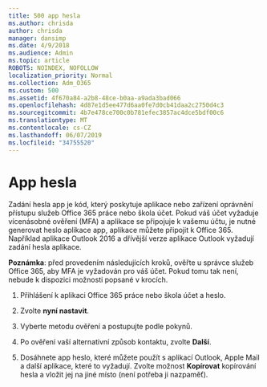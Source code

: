 ```yaml
---
title: 500 app hesla
ms.author: chrisda
author: chrisda
manager: dansimp
ms.date: 4/9/2018
ms.audience: Admin
ms.topic: article
ROBOTS: NOINDEX, NOFOLLOW
localization_priority: Normal
ms.collection: Adm_O365
ms.custom: 500
ms.assetid: 4f670a84-a2b8-48ce-b0aa-a9ada3bad066
ms.openlocfilehash: 4d87e1d5ee477d6aa0fe7d0cb41daa2c2750d4c3
ms.sourcegitcommit: 4b7e478ce700c0b781efec3857ac4dce5bdf00c6
ms.translationtype: MT
ms.contentlocale: cs-CZ
ms.lasthandoff: 06/07/2019
ms.locfileid: "34755520"
---
```

# <a name="app-passwords"></a>App hesla

Zadání hesla app je kód, který poskytuje aplikace nebo zařízení oprávnění přístupu služeb Office 365 práce nebo škola účet. Pokud váš účet vyžaduje vícenásobné ověření (MFA) a aplikace se připojuje k vašemu účtu, je nutné generovat heslo aplikace app, aplikace můžete připojit k Office 365. Například aplikace Outlook 2016 a dřívější verze aplikace Outlook vyžadují zadání hesla aplikace.

 **Poznámka**: před provedením následujících kroků, ověřte u správce služeb Office 365, aby MFA je vyžadován pro váš účet. Pokud tomu tak není, nebude k dispozici možnosti popsané v krocích.

1. Přihlášení k aplikaci Office 365 práce nebo škola účet a heslo.

2. Zvolte **nyní nastavit**.

3. Vyberte metodu ověření a postupujte podle pokynů.

4. Po ověření vaší alternativní způsob kontaktu, zvolte **Další**.

5. Dosáhnete app heslo, které můžete použít s aplikací Outlook, Apple Mail a další aplikace, které to vyžadují. Zvolte možnost **Kopírovat** kopírování hesla a vložit jej na jiné místo (není potřeba ji nazpaměť).
